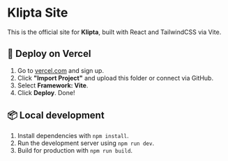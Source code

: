 # Klipta Site

This is the official site for **Klipta**, built with React and TailwindCSS via Vite.

## 🚀 Deploy on Vercel

1. Go to [vercel.com](https://vercel.com) and sign up.
2. Click **"Import Project"** and upload this folder or connect via GitHub.
3. Select **Framework: Vite**.
4. Click **Deploy**. Done!

## 📦 Local development

1. Install dependencies with `npm install`.
2. Run the development server using `npm run dev`.
3. Build for production with `npm run build`.
